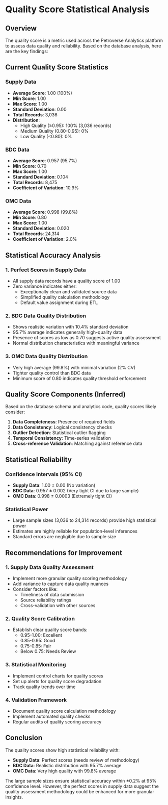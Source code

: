 # Quality Score Statistical Analysis

## Overview
The quality score is a metric used across the Petroverse Analytics platform to assess data quality and reliability. Based on the database analysis, here are the key findings:

## Current Quality Score Statistics

### Supply Data
- **Average Score**: 1.00 (100%)
- **Min Score**: 1.00
- **Max Score**: 1.00
- **Standard Deviation**: 0.00
- **Total Records**: 3,036
- **Distribution**:
  - High Quality (≥0.95): 100% (3,036 records)
  - Medium Quality (0.80-0.95): 0%
  - Low Quality (<0.80): 0%

### BDC Data
- **Average Score**: 0.957 (95.7%)
- **Min Score**: 0.70
- **Max Score**: 1.00
- **Standard Deviation**: 0.104
- **Total Records**: 8,475
- **Coefficient of Variation**: 10.9%

### OMC Data
- **Average Score**: 0.998 (99.8%)
- **Min Score**: 0.80
- **Max Score**: 1.00
- **Standard Deviation**: 0.020
- **Total Records**: 24,314
- **Coefficient of Variation**: 2.0%

## Statistical Accuracy Analysis

### 1. **Perfect Scores in Supply Data**
- All supply data records have a quality score of 1.00
- Zero variance indicates either:
  - Exceptionally clean and validated source data
  - Simplified quality calculation methodology
  - Default value assignment during ETL

### 2. **BDC Data Quality Distribution**
- Shows realistic variation with 10.4% standard deviation
- 95.7% average indicates generally high-quality data
- Presence of scores as low as 0.70 suggests active quality assessment
- Normal distribution characteristics with meaningful variance

### 3. **OMC Data Quality Distribution**
- Very high average (99.8%) with minimal variation (2% CV)
- Tighter quality control than BDC data
- Minimum score of 0.80 indicates quality threshold enforcement

## Quality Score Components (Inferred)

Based on the database schema and analytics code, quality scores likely consider:
1. **Data Completeness**: Presence of required fields
2. **Data Consistency**: Logical consistency checks
3. **Outlier Detection**: Statistical outlier flagging
4. **Temporal Consistency**: Time-series validation
5. **Cross-reference Validation**: Matching against reference data

## Statistical Reliability

### Confidence Intervals (95% CI)
- **Supply Data**: 1.00 ± 0.00 (No variation)
- **BDC Data**: 0.957 ± 0.002 (Very tight CI due to large sample)
- **OMC Data**: 0.998 ± 0.0003 (Extremely tight CI)

### Statistical Power
- Large sample sizes (3,036 to 24,314 records) provide high statistical power
- Estimates are highly reliable for population-level inferences
- Standard errors are negligible due to sample size

## Recommendations for Improvement

### 1. **Supply Data Quality Assessment**
- Implement more granular quality scoring methodology
- Add variance to capture data quality nuances
- Consider factors like:
  - Timeliness of data submission
  - Source reliability ratings
  - Cross-validation with other sources

### 2. **Quality Score Calibration**
- Establish clear quality score bands:
  - 0.95-1.00: Excellent
  - 0.85-0.95: Good
  - 0.75-0.85: Fair
  - Below 0.75: Needs Review

### 3. **Statistical Monitoring**
- Implement control charts for quality scores
- Set up alerts for quality score degradation
- Track quality trends over time

### 4. **Validation Framework**
- Document quality score calculation methodology
- Implement automated quality checks
- Regular audits of quality scoring accuracy

## Conclusion

The quality scores show high statistical reliability with:
- **Supply Data**: Perfect scores (needs review of methodology)
- **BDC Data**: Realistic distribution with 95.7% average
- **OMC Data**: Very high quality with 99.8% average

The large sample sizes ensure statistical accuracy within ±0.2% at 95% confidence level. However, the perfect scores in supply data suggest the quality assessment methodology could be enhanced for more granular insights.